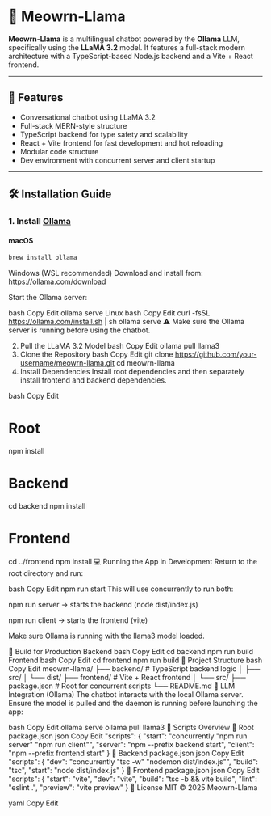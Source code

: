 # 🐾 Meowrn-Llama

**Meowrn-Llama** is a multilingual chatbot powered by the **Ollama** LLM, specifically using the **LLaMA 3.2** model. It features a full-stack modern architecture with a TypeScript-based Node.js backend and a Vite + React frontend.

---

## 🚀 Features

- Conversational chatbot using LLaMA 3.2
- Full-stack MERN-style structure
- TypeScript backend for type safety and scalability
- React + Vite frontend for fast development and hot reloading
- Modular code structure
- Dev environment with concurrent server and client startup

---

## 🛠️ Installation Guide

### 1. Install [Ollama](https://ollama.com/)

#### macOS
```bash
brew install ollama
```
Windows (WSL recommended)
Download and install from: https://ollama.com/download

Start the Ollama server:

bash
Copy
Edit
ollama serve
Linux
bash
Copy
Edit
curl -fsSL https://ollama.com/install.sh | sh
ollama serve
⚠️ Make sure the Ollama server is running before using the chatbot.

2. Pull the LLaMA 3.2 Model
bash
Copy
Edit
ollama pull llama3
3. Clone the Repository
bash
Copy
Edit
git clone https://github.com/your-username/meowrn-llama.git
cd meowrn-llama
4. Install Dependencies
Install root dependencies and then separately install frontend and backend dependencies.

bash
Copy
Edit
# Root
npm install

# Backend
cd backend
npm install

# Frontend
cd ../frontend
npm install
💻 Running the App in Development
Return to the root directory and run:

bash
Copy
Edit
npm run start
This will use concurrently to run both:

npm run server → starts the backend (node dist/index.js)

npm run client → starts the frontend (vite)

Make sure Ollama is running with the llama3 model loaded.

🔧 Build for Production
Backend
bash
Copy
Edit
cd backend
npm run build
Frontend
bash
Copy
Edit
cd frontend
npm run build
📂 Project Structure
bash
Copy
Edit
meowrn-llama/
├── backend/         # TypeScript backend logic
│   ├── src/
│   └── dist/
├── frontend/        # Vite + React frontend
│   └── src/
├── package.json     # Root for concurrent scripts
└── README.md
🧠 LLM Integration (Ollama)
The chatbot interacts with the local Ollama server. Ensure the model is pulled and the daemon is running before launching the app:

bash
Copy
Edit
ollama serve
ollama pull llama3
📜 Scripts Overview
🔹 Root package.json
json
Copy
Edit
"scripts": {
  "start": "concurrently \"npm run server\" \"npm run client\"",
  "server": "npm --prefix backend start",
  "client": "npm --prefix frontend start"
}
🔹 Backend package.json
json
Copy
Edit
"scripts": {
  "dev": "concurrently \"tsc -w\" \"nodemon dist/index.js\"",
  "build": "tsc",
  "start": "node dist/index.js"
}
🔹 Frontend package.json
json
Copy
Edit
"scripts": {
  "start": "vite",
  "dev": "vite",
  "build": "tsc -b && vite build",
  "lint": "eslint .",
  "preview": "vite preview"
}
📃 License
MIT © 2025 Meowrn-Llama

yaml
Copy
Edit
